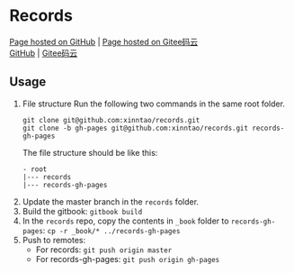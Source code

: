# Records

[Page hosted on GitHub](https://xinntao.github.io/records/) | [Page hosted on Gitee码云](https://xinntao.gitee.io/records/) <br>
[GitHub](https://github.com/xinntao/records) | [Gitee码云](https://gitee.com/xinntao/records)

## Usage
1. File structure
Run the following two commands in the same root folder.
    ```
    git clone git@github.com:xinntao/records.git
    git clone -b gh-pages git@github.com:xinntao/records.git records-gh-pages
    ```
    The file structure should be like this:
    ```
    - root
    |--- records
    |--- records-gh-pages
    ```
1. Update the master branch in the `records` folder.
1. Build the gitbook: `gitbook build`
1. In the `records` repo, copy the contents in `_book` folder to `records-gh-pages`: `cp -r _book/* ../records-gh-pages`
1. Push to remotes:
    - For records: `git push origin master`
    - For records-gh-pages: `git push origin gh-pages`
